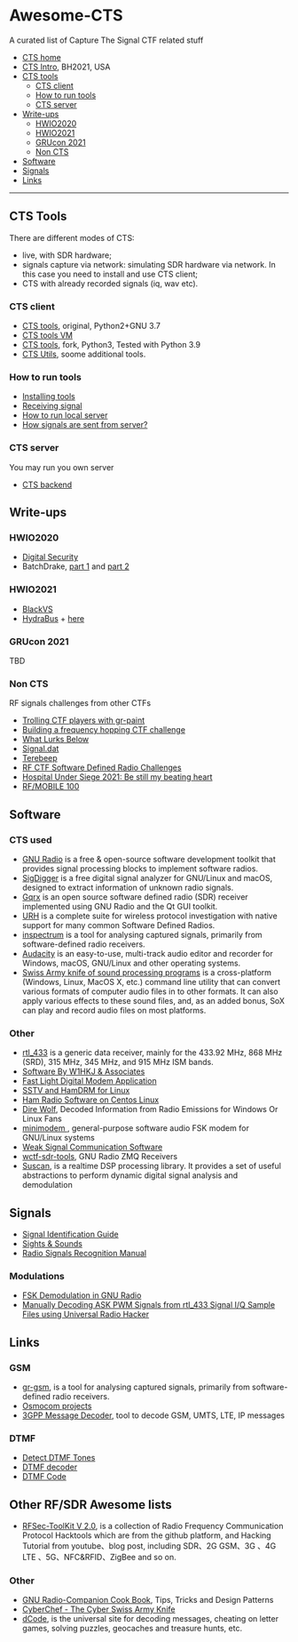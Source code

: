 # Awesome-CTS
A curated list of Capture The Signal CTF related stuff

- [CTS home](https://cts.ninja/)
- [CTS Intro](https://github.com/capturethesignal/cts-website/blob/master/bhusa2021/BHArsenal21_cts.pdf), BH2021, USA
- [CTS tools](#CTS-Tools)
  - [CTS client](#CTS-client)
  - [How to run tools](#how-to-run-tools)
  - [CTS server](#CTS-server)
- [Write-ups](#Write-ups)
  - [HWIO2020](#HWIO2020)
  - [HWIO2021](#HWIO2021)
  - [GRUcon 2021](#GRUcon-2021)
  - [Non CTS](#Non-CTS)
- [Software](#Software)
- [Signals](#Signals)
- [Links](#Links)

- - -

## CTS Tools

There are different modes of CTS:
* live, with SDR hardware;
* signals capture via network: simulating SDR hardware via network. In this case you need to install and use CTS client;
* CTS with already recorded signals (iq, wav etc).
 
### CTS client

* [CTS tools](https://github.com/capturethesignal/cts-tools), original, Python2+GNU 3.7
* [CTS tools VM](https://cts.ninja/downloads/)
* [CTS tools](https://github.com/BlackVS/cts-tools), fork, Python3, Tested with Python 3.9
* [CTS Utils](https://github.com/BlackVS/cts-utils), soome additional tools.

### How to run tools
* [Installing tools](cts-tools.md)
* [Receiving signal](cts-get-signal.md)
* [How to run local server](cts-utils.md)
* [How signals are sent from server?](cts-signals.md)

### CTS server
You may run you own server
* [CTS backend](https://github.com/capturethesignal/cts-backend)

## Write-ups

### HWIO2020

* [Digital Security](https://www.digital.security/en/blog/hardweario-capture-signal-write)
* BatchDrake, [part 1](https://batchdrake.github.io/cts/) and [part 2](https://batchdrake.github.io/ctsII/)

### HWIO2021

* [BlackVS](https://github.com/BlackVS/CTFs/tree/master/HWIO2021/CTS)
* [HydraBus](https://hydrabus.com/CTS/HWIO_2021_CTS_Signal5_solution_BVE_10July2021.pdf) + [here](https://hydrabus.com/CTS/)

### GRUcon 2021

TBD

### Non CTS
RF signals challenges from other CTFs
* [Trolling CTF players with gr-paint](https://irrational.net/2019/11/30/trolling-ctf-players-with-gr-paint/)
* [Building a frequency hopping CTF challenge](https://irrational.net/2019/12/02/building-a-frequency-hopping-challenge/)
* [What Lurks Below](https://github.com/mossmann/Writeups/tree/main/Google%20CTF%202020/What%20Lurks%20Below)
* [Signal.dat](https://github.com/leony/CTF/blob/master/Radio%20Frequency/Signal.dat_Writeup.md)
* [Terebeep](https://bolek42.github.io/ctf/2017-PlaidCTF/terebeep/README.html)
* [RF CTF Software Defined Radio Challenges](https://github.com/rfhs/rfhs-wiki/wiki/RF-CTF-SoftwareDefinedRadio-Challenges)
* [Hospital Under Siege 2021: Be still my beating heart](https://ctftime.org/writeup/29131)
* [RF/MOBILE 100](https://gitlab.com/hacklabor/ctf/tmctf-writeup/-/blob/master/RF-Mobile-100/RF-Mobile100.md)


## Software
### CTS used
* [GNU Radio](https://github.com/gnuradio/gnuradio) is a free & open-source software development toolkit that provides signal processing blocks to implement software radios.
* [SigDigger](https://github.com/BatchDrake/SigDigger) is a free digital signal analyzer for GNU/Linux and macOS, designed to extract information of unknown radio signals.
* [Gqrx](https://github.com/gqrx-sdr/gqrx) is an open source software defined radio (SDR) receiver implemented using GNU Radio and the Qt GUI toolkit.
* [URH](https://github.com/jopohl/urh) is a complete suite for wireless protocol investigation with native support for many common Software Defined Radios.
* [inspectrum](https://github.com/miek/inspectrum) is a tool for analysing captured signals, primarily from software-defined radio receivers.
* [Audacity](https://www.audacityteam.org/) is an easy-to-use, multi-track audio editor and recorder for Windows, macOS, GNU/Linux and other operating systems.
* [Swiss Army knife of sound processing programs](http://sox.sourceforge.net/) is a cross-platform (Windows, Linux, MacOS X, etc.) command line utility that can convert various formats of computer audio files in to other formats. It can also apply various effects to these sound files, and, as an added bonus, SoX can play and record audio files on most platforms.


### Other
* [rtl_433](https://github.com/merbanan/rtl_433) is a generic data receiver, mainly for the 433.92 MHz, 868 MHz (SRD), 315 MHz, 345 MHz, and 915 MHz ISM bands.
* [Software By W1HKJ & Associates](http://www.w1hkj.com/)
* [Fast Light Digital Modem Application](https://sourceforge.net/p/fldigi/wiki/Home/)
* [SSTV and HamDRM for Linux](http://users.telenet.be/on4qz/index.html)
* [Ham Radio Software on Centos Linux](http://www.trinityos.com/HAM/CentosDigitalModes/hampacketizing-centos.html#28.qsstv)
* [Dire Wolf](https://github.com/wb2osz/direwolf), Decoded Information from Radio Emissions for Windows Or Linux Fans
* [minimodem ](http://www.whence.com/minimodem/), general-purpose software audio FSK modem  for GNU/Linux systems
* [Weak Signal Communication Software](https://physics.princeton.edu//pulsar/K1JT/)
* [wctf-sdr-tools](https://github.com/rfhs/rfctf-sdr-tools), GNU Radio ZMQ Receivers
* [Suscan](https://github.com/BatchDrake/suscan), is a realtime DSP processing library. It provides a set of useful abstractions to perform dynamic digital signal analysis and demodulation


## Signals
* [Signal Identification Guide](https://www.sigidwiki.com/wiki/Signal_Identification_Guide)
* [Sights & Sounds](http://www.w1hkj.com/modes/index.htm)
* [Radio Signals Recognition Manual](https://aresvalley.com/artemis/)


### Modulations
* [FSK Demodulation in GNU Radio](https://wirelesspi.com/fsk-demodulation-in-gnu-radio/)
* [Manually Decoding ASK PWM Signals from rtl_433 Signal I/Q Sample Files using Universal Radio Hacker](https://github.com/klohner/klohner.github.io/tree/master/SDR/Decoding/Example_2019-01-18)

## Links
### GSM
* [gr-gsm](https://github.com/ptrkrysik/gr-gsm), is a tool for analysing captured signals, primarily from software-defined radio receivers.
* [Osmocom projects](https://osmocom.org/projects)
* [3GPP Message Decoder](https://www.3glteinfo.com/3gpp-message-decoder/), tool to decode GSM, UMTS, LTE, IP messages
 
### DTMF
* [Detect DTMF Tones](http://www.dialabc.com/sound/detect/)
* [DTMF decoder](https://github.com/ribt/dtmf-decoder)
* [DTMF Code](https://www.dcode.fr/dtmf-code)

## Other RF/SDR Awesome lists
* [RFSec-ToolKit V 2.0](https://github.com/cn0xroot/RFSec-ToolKit), is a collection of Radio Frequency Communication Protocol Hacktools which are from the github platform, and Hacking Tutorial from youtube、blog post, including SDR、2G GSM、3G 、4G LTE 、5G、NFC&RFID、ZigBee and so on.

### Other
* [GNU Radio-Companion Cook Book](https://cdn.hackaday.io/files/1648847054397056/GRC%20Cook%20Book.pdf), Tips, Tricks and Design Patterns
* [CyberChef - The Cyber Swiss Army Knife](https://gchq.github.io/CyberChef/)
* [dCode](https://www.dcode.fr), is the universal site for decoding messages, cheating on letter games, solving puzzles, geocaches and treasure hunts, etc.

